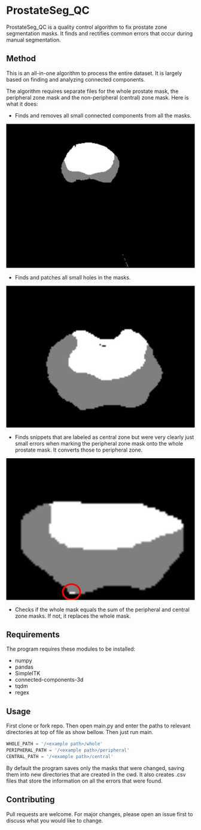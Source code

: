 # ProstateSeg_QC


ProstateSeg_QC is a quality control algorithm to fix prostate zone segmentation masks. It finds and rectifies common errors that occur during manual segmentation.

## Method

This is an all-in-one algorithm to process the entire dataset. It is largely based on finding and analyzing connected components.

The algorithm requires separate files for the whole prostate mask, the peripheral zone mask and the non-peripheral (central) zone mask. Here is what it does:
- Finds and removes all small connected components from all the masks.

![Example 1](examples/filter.jpg)


- Finds and patches all small holes in the masks.

![Example 2](examples/hole_in_center.jpg)


- Finds snippets that are labeled as central zone but were very clearly just small errors when marking the peripheral zone mask onto the whole prostate mask. It converts those to peripheral zone.

![Example 3](examples/snippet_red.jpg)


- Checks if the whole mask equals the sum of the peripheral and central zone masks. If not, it replaces the whole mask.


## Requirements

The program requires these modules to be installed:

- numpy
- pandas
- SimpleITK
- connected-components-3d
- tqdm
- regex


## Usage

First clone or fork repo. Then open main.py and enter the paths to relevant directories at top of file as show bellow. Then just run main.

```python
WHOLE_PATH = '/<example path>/whole'
PERIPHERAL_PATH = '/<example path>/peripheral'
CENTRAL_PATH = '/<example path>/central'
```
By default the program saves only the masks that were changed, saving them into new directories that are created in the cwd. It also creates .csv files that store the information on all the errors that were found.

## Contributing
Pull requests are welcome. For major changes, please open an issue first to discuss what you would like to change.
